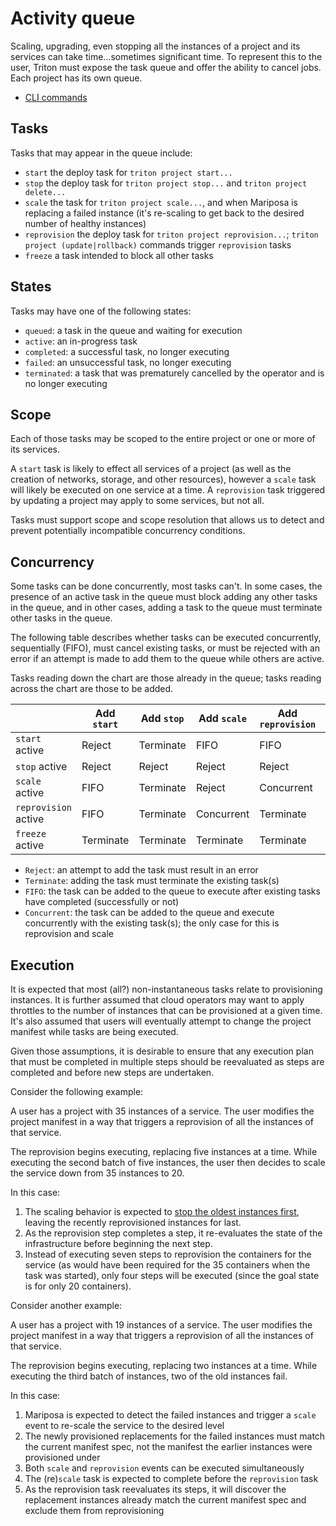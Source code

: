 <!--
    This Source Code Form is subject to the terms of the Mozilla Public
    License, v. 2.0. If a copy of the MPL was not distributed with this
    file, You can obtain one at http://mozilla.org/MPL/2.0/.
-->

<!--
    Copyright 2016 Casey Bisson, Joyent
-->

# Activity queue

Scaling, upgrading, even stopping all the instances of a project and its services can take time...sometimes significant time. To represent this to the user, Triton must expose the task queue and offer the ability to cancel jobs. Each project has its own queue.

- [CLI commands](triton-queue-cli.md)

## Tasks

Tasks that may appear in the queue include:

- `start` the deploy task for `triton project start...`
- `stop` the deploy task for `triton project stop...` and `triton project delete...`
- `scale` the task for `triton project scale...`, and when Mariposa is replacing a failed instance (it's re-scaling to get back to the desired number of healthy instances)
- `reprovision` the deploy task for `triton project reprovision...`; `triton project (update|rollback)` commands trigger `reprovision` tasks
- `freeze` a task intended to block all other tasks


## States

Tasks may have one of the following states:

- `queued`: a task in the queue and waiting for execution
- `active`: an in-progress task
- `completed`: a successful task, no longer executing
- `failed`: an unsuccessful task, no longer executing
- `terminated`: a task that was prematurely cancelled by the operator and is no longer executing


## Scope

Each of those tasks may be scoped to the entire project or one or more of its services.

A `start` task is likely to effect all services of a project (as well as the creation of networks, storage, and other resources), however a `scale` task will likely be executed on one service at a time. A `reprovision` task triggered by updating a project may apply to some services, but not all.

Tasks must support scope and scope resolution that allows us to detect and prevent potentially incompatible concurrency conditions.


## Concurrency

Some tasks can be done concurrently, most tasks can't. In some cases, the presence of an active task in the queue must block adding any other tasks in the queue, and in other cases, adding a task to the queue must terminate other tasks in the queue.

The following table describes whether tasks can be executed concurrently, sequentially (FIFO), must cancel existing tasks, or must be rejected with an error if an attempt is made to add them to the queue while others are active.

Tasks reading down the chart are those already in the queue; tasks reading across the chart are those to be added.

|                      | Add `start` | Add `stop` | Add `scale` | Add `reprovision` | Add `freeze` |
|----------------------|-------------|------------|-------------|-------------------|--------------|
| `start` active       | Reject      | Terminate  | FIFO        | FIFO              | Terminate    |
| `stop` active        | Reject      | Reject     | Reject      | Reject            | Terminate    |
| `scale` active       | FIFO        | Terminate  | Reject      | Concurrent        | Terminate    |
| `reprovision` active | FIFO        | Terminate  | Concurrent  | Terminate         | Terminate    |
| `freeze` active      | Terminate   | Terminate  | Terminate   | Terminate         | Reject       |

- `Reject`: an attempt to add the task must result in an error
- `Terminate`: adding the task must terminate the existing task(s)
- `FIFO`: the task can be added to the queue to execute after existing tasks have completed (successfully or not)
- `Concurrent`: the task can be added to the queue and execute concurrently with the existing task(s); the only case for this is reprovision and scale

## Execution

It is expected that most (all?) non-instantaneous tasks relate to provisioning instances. It is further assumed that cloud operators may want to apply throttles to the number of instances that can be provisioned at a given time. It's also assumed that users will eventually attempt to change the project manifest while tasks are being executed.

Given those assumptions, it is desirable to ensure that any execution plan that must be completed in multiple steps should be reevaluated as steps are completed and before new steps are undertaken.

Consider the following example:

A user has a project with 35 instances of a service. The user modifies the project manifest in a way that triggers a reprovision of all the instances of that service.

The reprovision begins executing, replacing five instances at a time. While executing the second batch of five instances, the user then decides to scale the service down from 35 instances to 20.

In this case:

1. The scaling behavior is expected to [stop the oldest instances first](../projects/triton-projects-cli.md), leaving the recently reprovisioned instances for last.
2. As the reprovision step completes a step, it re-evaluates the state of the infrastructure before beginning the next step.
3. Instead of executing seven steps to reprovision the containers for the service (as would have been required for the 35 containers when the task was started), only four steps will be executed (since the goal state is for only 20 containers).

Consider another example:

A user has a project with 19 instances of a service. The user modifies the project manifest in a way that triggers a reprovision of all the instances of that service.

The reprovision begins executing, replacing two instances at a time. While executing the third batch of instances, two of the old instances fail.

In this case:

1. Mariposa is expected to detect the failed instances and trigger a `scale` event to re-scale the service to the desired level
1. The newly provisioned replacements for the failed instances must match the current manifest spec, not the manifest the earlier instances were provisioned under
1. Both `scale` and `reprovision` events can be executed simultaneously
1. The (re)`scale` task is expected to complete before the `reprovision` task
1. As the reprovision task reevaluates its steps, it will discover the replacement instances already match the current manifest spec and exclude them from reprovisioning
